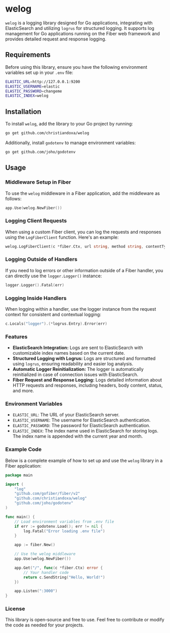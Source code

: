 # welog

`welog` is a logging library designed for Go applications, integrating with ElasticSearch and utilizing `logrus` for structured logging. It supports log management for Go applications running on the Fiber web framework and provides detailed request and response logging.

## Requirements

Before using this library, ensure you have the following environment variables set up in your `.env` file:

```bash
ELASTIC_URL=http://127.0.0.1:9200
ELASTIC_USERNAME=elastic
ELASTIC_PASSWORD=changeme
ELASTIC_INDEX=welog
```

## Installation

To install `welog`, add the library to your Go project by running:

```bash
go get github.com/christiandoxa/welog
```

Additionally, install `godotenv` to manage environment variables:

```bash
go get github.com/joho/godotenv
```

## Usage

### Middleware Setup in Fiber

To use the `welog` middleware in a Fiber application, add the middleware as follows:

```go
app.Use(welog.NewFiber())
```

### Logging Client Requests

When using a custom Fiber client, you can log the requests and responses using the `LogFiberClient` function. Here's an example:

```go
welog.LogFiberClient(c *fiber.Ctx, url string, method string, contentType string, header map[string]interface{}, body []byte, response []byte, status int, start time.Time, elapsed time.Duration)
```

### Logging Outside of Handlers

If you need to log errors or other information outside of a Fiber handler, you can directly use the `logger.Logger()` instance:

```go
logger.Logger().Fatal(err)
```

### Logging Inside Handlers

When logging within a handler, use the logger instance from the request context for consistent and contextual logging:

```go
c.Locals("logger").(*logrus.Entry).Error(err)
```

### Features

- **ElasticSearch Integration:** Logs are sent to ElasticSearch with customizable index names based on the current date.
- **Structured Logging with Logrus:** Logs are structured and formatted using `logrus`, ensuring readability and easier log analysis.
- **Automatic Logger Reinitialization:** The logger is automatically reinitialized in case of connection issues with ElasticSearch.
- **Fiber Request and Response Logging:** Logs detailed information about HTTP requests and responses, including headers, body content, status, and more.

### Environment Variables

- `ELASTIC_URL`: The URL of your ElasticSearch server.
- `ELASTIC_USERNAME`: The username for ElasticSearch authentication.
- `ELASTIC_PASSWORD`: The password for ElasticSearch authentication.
- `ELASTIC_INDEX`: The index name used in ElasticSearch for storing logs. The index name is appended with the current year and month.

### Example Code

Below is a complete example of how to set up and use the `welog` library in a Fiber application:

```go
package main

import (
    "log"
    "github.com/gofiber/fiber/v2"
    "github.com/christiandoxa/welog"
    "github.com/joho/godotenv"
)

func main() {
    // Load environment variables from .env file
    if err := godotenv.Load(); err != nil {
        log.Fatal("Error loading .env file")
    }

    app := fiber.New()

    // Use the welog middleware
    app.Use(welog.NewFiber())

    app.Get("/", func(c *fiber.Ctx) error {
        // Your handler code
        return c.SendString("Hello, World!")
    })

    app.Listen(":3000")
}
```

### License

This library is open-source and free to use. Feel free to contribute or modify the code as needed for your projects.
